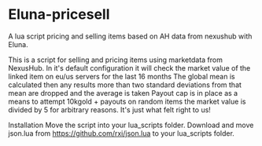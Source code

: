 # Eluna-pricesell
 A lua script pricing and selling items based on AH data from nexushub with Eluna.

 This is a script for selling and pricing items using marketdata from NexusHub.
In it's default configuration it will check the market value of the linked item on eu/us servers for the last 16 months
The global mean is calculated then any results more than two standard deviations from that mean are dropped and the average is taken
Payout cap is in place as a means to attempt 10kgold + payouts on random items
the market value is divided by 5 for arbitrary reasons.  It's just what felt right to us!

Installation
    Move the script into your lua_scripts folder.
    Download and move json.lua from https://github.com/rxi/json.lua to your lua_scripts folder.